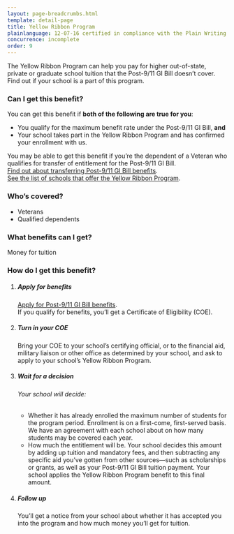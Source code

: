 ```yaml
---
layout: page-breadcrumbs.html
template: detail-page
title: Yellow Ribbon Program
plainlanguage: 12-07-16 certified in compliance with the Plain Writing Act
concurrence: incomplete
order: 9
---
```

<div itemscope itemtype ="http://schema.org/HowTo">
<div class="va-introtext" itemprop="description">

The Yellow Ribbon Program can help you pay for higher out-of-state, private or graduate school tuition that the Post-9/11 GI Bill doesn’t cover. Find out if your school is a part of this program.

</div>

<div class="feature" markdown="1" itemprop="steps" itemscope itemtype ="http://schema.org/HowToSection">

<h3 itemprop="name">Can I get this benefit?</h3>
<div itemprop="itemListElement">

You can get this benefit if **both of the following are true for you**:
- You qualify for the maximum benefit rate under the Post-9/11 GI Bill, **and**
- Your school takes part in the Yellow Ribbon Program and has confirmed your enrollment with us. 

You may be able to get this benefit if you’re the dependent of a Veteran who qualifies for transfer of entitlement for the Post-9/11 GI Bill. <br />
[Find out about transferring Post-9/11 GI Bill benefits](/education/gi-bill/transfer/).<br />
[See the list of schools that offer the Yellow Ribbon Program](https://www.benefits.va.gov/GIBILL/yellow_ribbon/yrp_list_2015.asp). <br />


</div>

<div itemprop="steps" itemscope itemtype ="http://schema.org/HowToSection">

<h3 itemprop="name">Who’s covered?</h3>
<div itemprop="itemListElement">

- Veterans
- Qualified dependents

</div>
</div>
</div>

<div itemprop="steps" itemscope itemtype ="http://schema.org/HowToSection">

<h3 itemprop="name">What benefits can I get?</h3>
<div itemprop="itemListElement">

Money for tuition

</div>
</div>

<div itemprop="steps" itemscope itemtype ="http://schema.org/HowToSection">

<h3 itemprop="name">How do I get this benefit?</h3>
<div itemprop="itemListElement">

<ol class="process">
<li class="process-step list-one">

##### Apply for benefits

[Apply for Post-9/11 GI Bill benefits](/education/apply-for-education-benefits/). <br>
If you qualify for benefits, you’ll get a Certificate of Eligibility (COE).

</li>

<li class="process-step list-two">

##### Turn in your COE

Bring your COE to your school’s certifying official, or to the financial aid, military liaison or other office as determined by your school, and ask to apply to your school’s Yellow Ribbon Program.

</li>

<li class="process-step list-three">

##### Wait for a decision

###### Your school will decide:
-  Whether it has already enrolled the maximum number of students for the program period. Enrollment is on a first-come, first-served basis. We have an agreement with each school about on how many students may be covered each year.
-  How much the entitlement will be. Your school decides this amount by adding up tuition and mandatory fees, and then subtracting any specific aid you’ve gotten from other sources—such as scholarships or grants, as well as your Post-9/11 GI Bill tuition payment. Your school applies the Yellow Ribbon Program benefit to this final amount.

</li>

<li class="process-step list-four">

##### Follow up

You’ll get a notice from your school about whether it has accepted you into the program and how much money you’ll get for tuition.

</li>
</ol>

</div>
</div>
</div>
